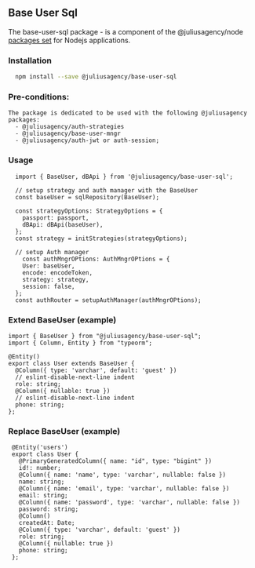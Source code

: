 ## Base User Sql

The base-user-sql package - is a component of the @juliusagency/node [packages set](https://github.com/JuliusAgency/node-packages-set) for Nodejs applications.  

<!-- <p>
  <a href="https://www.npmjs.com/package/@juliusagency/base-user-sql" target="_blank">
    <img alt="Version" src="https://img.shields.io/npm/v/@juliusagency/base-user-sql.svg">
  </a>
  <a href="https://github.com/JuliusAgency/auth-strategies#readme" target="_blank">
    <img alt="Documentation" src="https://img.shields.io/badge/documentation-yes-brightgreen.svg" />
  </a>
  <a href="https://github.com/JuliusAgency/auth-strategies/graphs/commit-activity" target="_blank">
    <img alt="Maintenance" src="https://img.shields.io/badge/Maintained%3F-yes-green.svg" />
  </a>
  <a href="https://github.com/JuliusAgency/auth-strategies/blob/master/LICENSE" target="_blank">
    <img alt="License: MIT" src="https://img.shields.io/badge/License-MIT-yellow.svg" />
  </a>
</p> -->

### Installation
```bash
  npm install --save @juliusagency/base-user-sql
```

### Pre-conditions:
```
The package is dedicated to be used with the following @juliusagency packages:
  - @juliusagency/auth-strategies
  - @juliusagency/base-user-mngr
  - @juliusagency/auth-jwt or auth-session;  
```

### Usage  
```
  import { BaseUser, dBApi } from '@juliusagency/base-user-sql';
  
  // setup strategy and auth manager with the BaseUser
  const baseUser = sqlRepository(BaseUser);

  const strategyOptions: StrategyOptions = {
    passport: passport,
    dBApi: dBApi(baseUser),
  };
  const strategy = initStrategies(strategyOptions);

  // setup Auth manager  
    const authMngrOPtions: AuthMngrOPtions = {  
    User: baseUser,  
    encode: encodeToken,  
    strategy: strategy,
    session: false,  
  };  
  const authRouter = setupAuthManager(authMngrOPtions);  

```
### Extend BaseUser (example)
```
import { BaseUser } from "@juliusagency/base-user-sql";
import { Column, Entity } from "typeorm";

@Entity()
export class User extends BaseUser {
  @Column({ type: 'varchar', default: 'guest' })
  // eslint-disable-next-line indent
  role: string;
  @Column({ nullable: true })
  // eslint-disable-next-line indent
  phone: string;
};
```
### Replace BaseUser (example)
```
 @Entity('users')
 export class User {
   @PrimaryGeneratedColumn({ name: "id", type: "bigint" })
   id!: number;
   @Column({ name: 'name', type: 'varchar', nullable: false })
   name: string;
   @Column({ name: 'email', type: 'varchar', nullable: false })
   email: string;
   @Column({ name: 'password', type: 'varchar', nullable: false })
   password: string;
   @Column()
   createdAt: Date;
   @Column({ type: 'varchar', default: 'guest' })
   role: string;
   @Column({ nullable: true })
   phone: string;
 };
```